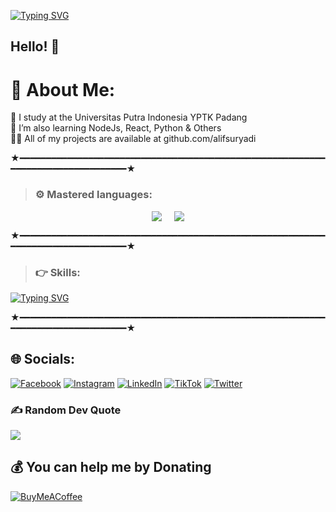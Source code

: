 [![Typing SVG](https://readme-typing-svg.demolab.com?font=Unbounded&weight=800&pause=1000&width=435&lines=ALIF+SURYADI)](https://git.io/typing-svg)

## Hello! 👋


# 💫 About Me:
🏫 I study at the Universitas Putra Indonesia YPTK Padang<br>🌱 I’m also learning NodeJs, React, Python & Others<br>👨‍💻 All of my projects are available at github.com/alifsuryadi


★━━━━━━━━━━━━━━━━━━━━━━━━━━━━━━━━━━━━━━━━━━━━━━━━━━━━━━━━━━━━━━━━━━━━━━━━━━━━━━━━★

> ### ⚙️ Mastered languages: 

<div style="display:flex; align-items:center; justify-content:center;">
  <div style="margin-right:20px;">
  <img src="https://github-readme-stats.vercel.app/api/top-langs/?username=alifsuryadi&layout=compact&theme=tokyonight&langs_count=20"   />
  </div>
  <div>
  <img src="https://readme-typing-svg.herokuapp.com?color=F7007A&duration=400&lines=JavaScript;PHP;HTML-CSS;JAVA;React.js;Node.js;Express.js;C#;C++;EJS;" />
  </div>
</div>

★━━━━━━━━━━━━━━━━━━━━━━━━━━━━━━━━━━━━━━━━━━━━━━━━━━━━━━━━━━━━━━━━━━━━━━━━━━━━━━━━★

> ### 👉 Skills: 
[![Typing SVG](https://readme-typing-svg.herokuapp.com?color=6b34eb&duration=4000&lines=Front+End;Back+End;Full+Stack+Developer;Sys+Admin)](https://git.io/typing-svg)

★━━━━━━━━━━━━━━━━━━━━━━━━━━━━━━━━━━━━━━━━━━━━━━━━━━━━━━━━━━━━━━━━━━━━━━━━━━━━━━━━★

## 🌐 Socials:
[![Facebook](https://img.shields.io/badge/Facebook-%231877F2.svg?logo=Facebook&logoColor=white)](https://facebook.com/alifsuryadi15) [![Instagram](https://img.shields.io/badge/Instagram-%23E4405F.svg?logo=Instagram&logoColor=white)](https://instagram.com/alifsuryadi_) [![LinkedIn](https://img.shields.io/badge/LinkedIn-%230077B5.svg?logo=linkedin&logoColor=white)](https://linkedin.com/in/alifsuryadi) [![TikTok](https://img.shields.io/badge/TikTok-%23000000.svg?logo=TikTok&logoColor=white)](https://tiktok.com/@alifsuryadi_) [![Twitter](https://img.shields.io/badge/Twitter-%231DA1F2.svg?logo=Twitter&logoColor=white)](https://twitter.com/alifsuryadi_) 



### ✍️ Random Dev Quote
![](https://quotes-github-readme.vercel.app/api?type=horizontal&theme=tokyonight)


  ## 💰 You can help me by Donating
  [![BuyMeACoffee](https://img.shields.io/badge/Buy%20Me%20a%20Coffee-ffdd00?style=for-the-badge&logo=buy-me-a-coffee&logoColor=black)](https://saweria.co/alifsuryadi) 

